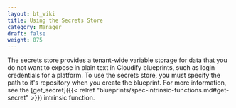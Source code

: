 ```yaml
---
layout: bt_wiki
title: Using the Secrets Store
category: Manager
draft: false
weight: 875
---
```


The secrets store provides a tenant-wide variable storage for data that you do not want to expose in plain text in Cloudify blueprints, such as login credentials for a platform. To use the secrets store, you must specify the path to it's repository when you create the blueprint. For more information, see the [get_secret]({{< relref "blueprints/spec-intrinsic-functions.md#get-secret" >}}) intrinsic function.
